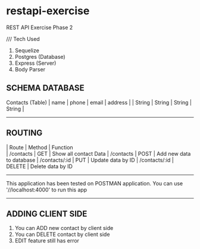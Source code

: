 # restapi-exercise
REST API Exercise Phase 2

/// Tech Used
1. Sequelize
2. Postgres (Database)
3. Express (Server)
4. Body Parser


SCHEMA DATABASE
------------------------
Contacts (Table)
|   name    |   phone   |   email   |   address   |
|   String  |   String  |   String  |   String    |

------------------------

ROUTING
------------------------
|   Route       |   Method    |     Function     
| /contacts     |    GET      | Show all contact Data
| /contacts     |    POST     | Add new data to database
| /contacts/:id |    PUT      | Update data by ID
| /contacts/:id |    DELETE   | Delete data by ID

------------------------
This application has been tested on POSTMAN application.
You can use '//localhost:4000' to run this app

------------------------
ADDING CLIENT SIDE
------------------------
1. You can ADD new contact by client side
2. You can DELETE contact by client side
3. EDIT feature still has error